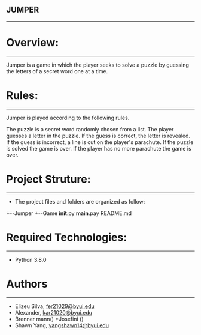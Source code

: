 ## JUMPER
---
# Overview:
---
Jumper is a game in which the player 
seeks to solve a puzzle by guessing
the letters of a secret word one at a time.

# Rules:
---
Jumper is played according to the following rules.

The puzzle is a secret word randomly chosen from a list.
The player guesses a letter in the puzzle.
If the guess is correct, the letter is revealed.
If the guess is incorrect, a line is cut on the player's parachute.
If the puzzle is solved the game is over.
If the player has no more parachute the game is over.


# Project Struture:
---
- The project files and folders
are organized as follow:

+--Jumper 
+--Game
__init__.py
__main__.pay
README.md

# Required Technologies:
---

* Python 3.8.0


# Authors
---
* Elizeu Silva, fer21029@byui.edu
* Alexander, kar21020@byui.edu
* Brenner mann()
*Josefini ()
* Shawn Yang, yangshawn14@byui.edu
